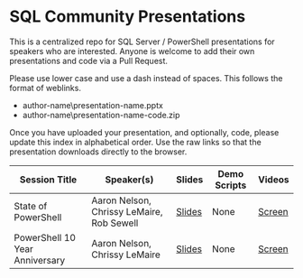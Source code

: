 # SQL Community Presentations

This is a centralized repo for SQL Server / PowerShell presentations for speakers who are interested. Anyone is welcome to add their own presentations and code via a Pull Request.

Please use lower case and use a dash instead of spaces. This follows the format of weblinks. 

* author-name\presentation-name.pptx
* author-name\presentation-name-code.zip

Once you have uploaded your presentation, and optionally, code, please update this index in alphabetical order. Use the raw links so that the presentation downloads directly to the browser.

| Session Title  | Speaker(s) | Slides | Demo Scripts | Videos |
| ------------- | ------------- | ------------- | ------------- | ------------- |
| State of PowerShell  | Aaron Nelson, Chrissy LeMaire, Rob Sewell | [Slides](/https://github.com/sqlcollaborative/community-presentations/raw/master/aaron-nelson-chrissy-lemaire-rob-sewell/state-of-powershell-july-2016.pptx) | None | [Screen](https://www.youtube.com/watch?v=rc6lwiTE9GI)
| PowerShell 10 Year Anniversary  | Aaron Nelson, Chrissy LeMaire | [Slides](https://github.com/sqlcollaborative/community-presentations/raw/master/chrissy-lemaire-aaron-nelson/powershell-10th-anniversary.pptx) | None | [Screen](https://channel9.msdn.com/Events/PowerShell-Team/PowerShell-10-Year-Anniversary/SQL-Server-Cmdlets-and-Community-Involvement)
